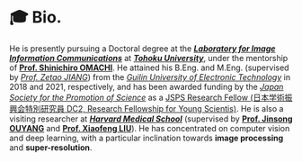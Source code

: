 # 🎓 Bio.

He is presently pursuing a Doctoral degree at the [***Laboratory for Image Information Communications***](http://www.iic.ecei.tohoku.ac.jp/index.html) at [***Tohoku University***](https://www.tohoku.ac.jp/en/), under the mentorship of [**Prof. Shinichiro OMACHI**](http://www.iic.ecei.tohoku.ac.jp/~machi/index-j.html). He attained his B.Eng. and M.Eng. (supervised by [*Prof. Zetao JIANG*](https://orcid.org/0000-0002-0914-2131)) from the [*Guilin University of Electronic Technology*](https://www.guet.edu.cn/) in 2018 and 2021, respectively, and has been awarded funding by the [*Japan Society for the Promotion of Science*](https://www.jsps.go.jp/english/) as a [ JSPS Research Fellow (日本学術振興会特別研究員 DC2, Research Fellowship for Young Scientis)](https://www.jsps.go.jp/english/e-pd/index.html). He is also a visiting researcher at [***Harvard Medical School***](https://hms.harvard.edu/) (supervised by [**Prof. Jinsong OUYANG**](https://connects.catalyst.harvard.edu/Profiles/display/Person/64072) and [**Prof. Xiaofeng LIU**](https://xliulab.mgh.harvard.edu/xiaofeng/)). He has concentrated on computer vision and deep learning, with a particular inclination towards **image processing** and **super-resolution**.
